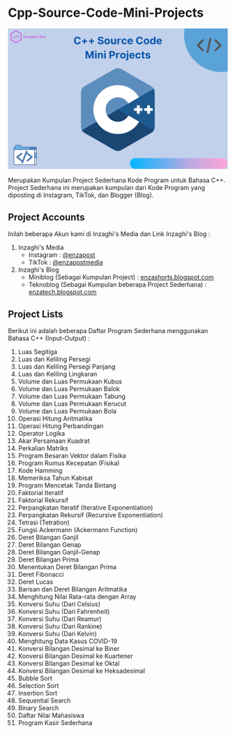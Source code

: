 # Cpp-Source-Code-Mini-Projects

![C++ Source Code Mini Projects](/images/cpp-source-code-mini-projects.png)

Merupakan Kumpulan Project Sederhana Kode Program untuk Bahasa C++. Project Sederhana ini merupakan kumpulan dari Kode Program yang diposting di Instagram, TikTok, dan Blogger (Blog).

## Project Accounts

Inilah beberapa Akun kami di Inzaghi's Media dan Link Inzaghi's Blog :

1. Inzaghi's Media
   * Instagram : [@enzapost](https://www.instagram.com/enzapost)
   * TikTok : [@enzapostmedia](https://www.tiktok.com/@enzapostmedia)
2. Inzaghi's Blog
   * Miniblog (Sebagai Kumpulan Project) : [enzashorts.blogspot.com](https://enzashorts.blogspot.com)
   * Teknoblog (Sebagai Kumpulan beberapa Project Sederhana) : [enzatech.blogspot.com](https://enzatech.blogspot.com)

## Project Lists

Berikut ini adalah beberapa Daftar Program Sederhana menggunakan Bahasa C++ (Input-Output) :
1. Luas Segitiga
2. Luas dan Keliling Persegi
3. Luas dan Keliling Persegi Panjang
4. Luas dan Keliling Lingkaran
5. Volume dan Luas Permukaan Kubus
6. Volume dan Luas Permukaan Balok
7. Volume dan Luas Permukaan Tabung
8. Volume dan Luas Permukaan Kerucut
9. Volume dan Luas Permukaan Bola
10. Operasi Hitung Aritmatika
11. Operasi Hitung Perbandingan
12. Operator Logika
13. Akar Persamaan Kuadrat
14. Perkalian Matriks
15. Program Besaran Vektor dalam Fisika
16. Program Rumus Kecepatan (Fisika)
17. Kode Hamming
18. Memeriksa Tahun Kabisat
19. Program Mencetak Tanda Bintang
20. Faktorial Iteratif
21. Faktorial Rekursif
22. Perpangkatan Iteratif (Iterative Exponentiation)
23. Perpangkatan Rekursif (Recursive Exponentiation)
24. Tetrasi (Tetration)
25. Fungsi Ackermann (Ackermann Function)
26. Deret Bilangan Ganjil
27. Deret Bilangan Genap
28. Deret Bilangan Ganjil-Genap
29. Deret Bilangan Prima
30. Menentukan Deret Bilangan Prima
31. Deret Fibonacci
32. Deret Lucas
33. Barisan dan Deret Bilangan Aritmatika
34. Menghitung Nilai Rata-rata dengan Array
35. Konversi Suhu (Dari Celsius)
36. Konversi Suhu (Dari Fahrenheit)
37. Konversi Suhu (Dari Reamur)
38. Konversi Suhu (Dari Rankine)
39. Konversi Suhu (Dari Kelvin)
40. Menghitung Data Kasus COVID-19
41. Konversi Bilangan Desimal ke Biner
42. Konversi Bilangan Desimal ke Kuartener
43. Konversi Bilangan Desimal ke Oktal
44. Konversi Bilangan Desimal ke Heksadesimal
46. Bubble Sort
47. Selection Sort
48. Insertion Sort
49. Sequential Search
50. Binary Search
51. Daftar Nilai Mahasiswa
52. Program Kasir Sederhana
